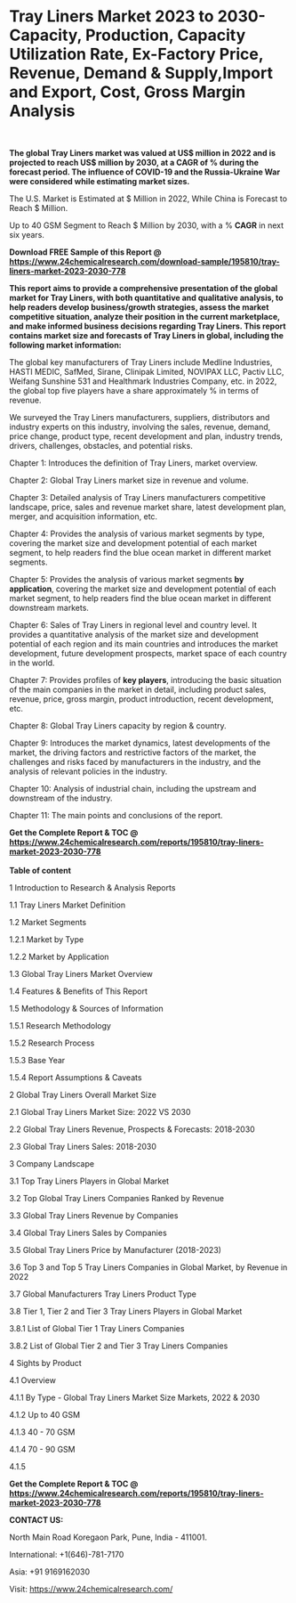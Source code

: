 <h1>Tray Liners Market 2023 to 2030- Capacity, Production, Capacity Utilization Rate, Ex-Factory Price, Revenue, Demand & Supply,Import and Export, Cost, Gross Margin Analysis</h1><br/><p><strong>The global Tray Liners market was valued at US$ million in 2022 and is projected to reach US$ million by 2030, at a <strong>CAGR</strong> of % during the forecast period. The influence of COVID-19 and the Russia-Ukraine War were considered while estimating market sizes.</strong></p><p>The U.S. Market is Estimated at $ Million in 2022, While China is Forecast to Reach $ Million.</p><p>Up to 40 GSM Segment to Reach $ Million by 2030, with a % <strong>CAGR</strong> in next six years.</p><div><b>Download FREE Sample of this Report @ <a href="https://www.24chemicalresearch.com/download-sample/195810/tray-liners-market-2023-2030-778">https://www.24chemicalresearch.com/download-sample/195810/tray-liners-market-2023-2030-778</a></b></div><p><strong>This report aims to provide a comprehensive presentation of the global market for Tray Liners, with both quantitative and qualitative analysis, to help readers develop business/growth strategies, assess the market competitive situation, analyze their position in the current marketplace, and make informed business decisions regarding Tray Liners. This report contains market size and forecasts of Tray Liners in global, including the following market information:</strong></p><p>The global key manufacturers of Tray Liners include Medline Industries, HASTI MEDIC, SafMed, Sirane, Clinipak Limited, NOVIPAX LLC, Pactiv LLC, Weifang Sunshine 531 and Healthmark Industries Company, etc. in 2022, the global top five players have a share approximately % in terms of revenue.</p><p>We surveyed the Tray Liners manufacturers, suppliers, distributors and industry experts on this industry, involving the sales, revenue, demand, price change, product type, recent development and plan, industry trends, drivers, challenges, obstacles, and potential risks.</p><p>Chapter 1: Introduces the definition of Tray Liners, market overview.</p><p>Chapter 2: Global Tray Liners market size in revenue and volume.</p><p>Chapter 3: Detailed analysis of Tray Liners manufacturers competitive landscape, price, sales and revenue market share, latest development plan, merger, and acquisition information, etc.</p><p>Chapter 4: Provides the analysis of various market segments by type, covering the market size and development potential of each market segment, to help readers find the blue ocean market in different market segments.</p><p>Chapter 5: Provides the analysis of various market segments <strong>by application</strong>, covering the market size and development potential of each market segment, to help readers find the blue ocean market in different downstream markets.</p><p>Chapter 6: Sales of Tray Liners in regional level and country level. It provides a quantitative analysis of the market size and development potential of each region and its main countries and introduces the market development, future development prospects, market space of each country in the world.</p><p>Chapter 7: Provides profiles of <strong>key players</strong>, introducing the basic situation of the main companies in the market in detail, including product sales, revenue, price, gross margin, product introduction, recent development, etc.</p><p>Chapter 8: Global Tray Liners capacity by region & country.</p><p>Chapter 9: Introduces the market dynamics, latest developments of the market, the driving factors and restrictive factors of the market, the challenges and risks faced by manufacturers in the industry, and the analysis of relevant policies in the industry.</p><p>Chapter 10: Analysis of industrial chain, including the upstream and downstream of the industry.</p><p>Chapter 11: The main points and conclusions of the report.</p><div><b>Get the Complete Report & TOC @ <a href="https://www.24chemicalresearch.com/reports/195810/tray-liners-market-2023-2030-778">https://www.24chemicalresearch.com/reports/195810/tray-liners-market-2023-2030-778</a></b></div><br><b>Table of content</b><p>1 Introduction to Research & Analysis Reports<br />
 
  1.1 Tray Liners Market Definition<br />
 
  1.2 Market Segments<br />
 
  1.2.1 Market by Type<br />
 
  1.2.2 Market by Application<br />
 
  1.3 Global Tray Liners Market Overview<br />
 
  1.4 Features & Benefits of This Report<br />
 
  1.5 Methodology & Sources of Information<br />
 
  1.5.1 Research Methodology<br />
 
  1.5.2 Research Process<br />
 
  1.5.3 Base Year<br />
 
  1.5.4 Report Assumptions & Caveats<br />
 
 2 Global Tray Liners Overall Market Size<br />
 
  2.1 Global Tray Liners Market Size: 2022 VS 2030<br />
 
  2.2 Global Tray Liners Revenue, Prospects & Forecasts: 2018-2030<br />
 
  2.3 Global Tray Liners Sales: 2018-2030<br />
 
 3 Company Landscape<br />
 
  3.1 Top Tray Liners Players in Global Market<br />
 
  3.2 Top Global Tray Liners Companies Ranked by Revenue<br />
 
  3.3 Global Tray Liners Revenue by Companies<br />
 
  3.4 Global Tray Liners Sales by Companies<br />
 
  3.5 Global Tray Liners Price by Manufacturer (2018-2023)<br />
 
  3.6 Top 3 and Top 5 Tray Liners Companies in Global Market, by Revenue in 2022<br />
 
  3.7 Global Manufacturers Tray Liners Product Type<br />
 
  3.8 Tier 1, Tier 2 and Tier 3 Tray Liners Players in Global Market<br />
 
  3.8.1 List of Global Tier 1 Tray Liners Companies<br />
 
  3.8.2 List of Global Tier 2 and Tier 3 Tray Liners Companies<br />
 
 4 Sights by Product<br />
 
  4.1 Overview<br />
 
  4.1.1 By Type - Global Tray Liners Market Size Markets, 2022 & 2030<br />
 
  4.1.2 Up to 40 GSM<br />
 
  4.1.3 40 - 70 GSM<br />
 
  4.1.4 70 - 90 GSM<br />
 
  4.1.5<br><div><b>Get the Complete Report & TOC @ <a href="https://www.24chemicalresearch.com/reports/195810/tray-liners-market-2023-2030-778">https://www.24chemicalresearch.com/reports/195810/tray-liners-market-2023-2030-778</a></b></div></p>
 
 <b>CONTACT US:</b><br>
 
 North Main Road Koregaon Park, Pune, India - 411001.<br/>
 
 International: +1(646)-781-7170<br/>
 
 Asia: +91 9169162030<br/>
 
 Visit: <a href="https://www.24chemicalresearch.com/">https://www.24chemicalresearch.com/</a>
 
 <br>